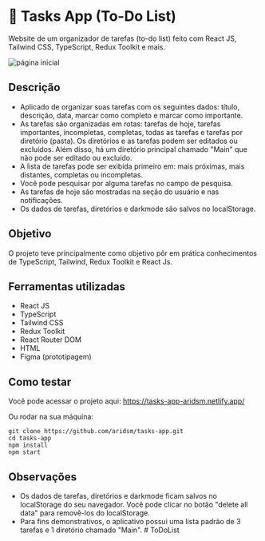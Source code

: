 # 📅 Tasks App (To-Do List)

Website de um organizador de tarefas (to-do list) feito com React JS, Tailwind CSS, TypeScript, Redux Toolkit e mais.

![página inicial](https://github.com/aridsm/tasks-app/blob/master/public/To-Do%20List%20_%20All%20tasks.png)

## Descrição

- Aplicado de organizar suas tarefas com os seguintes dados: título, descrição, data, marcar como completo e marcar como importante. 
- As tarefas são organizadas em rotas: tarefas de hoje, tarefas importantes, incompletas, completas, todas as tarefas e tarefas por diretório (pasta). Os diretórios e as tarefas podem ser editados ou excluídos. Além disso, há um diretório principal chamado "Main" que não pode ser editado ou excluído.
- A lista de tarefas pode ser exibida primeiro em: mais próximas, mais distantes, completas ou incompletas.
- Você pode pesquisar por alguma tarefas no campo de pesquisa.
- As tarefas de hoje são mostradas na seção do usuário e nas notificações.
- Os dados de tarefas, diretórios e darkmode são salvos no localStorage.

## Objetivo

O projeto teve principalmente como objetivo pôr em prática conhecimentos de TypeScript, Tailwind, Redux Toolkit e React Js.

## Ferramentas utilizadas

- React JS
- TypeScript
- Tailwind CSS
- Redux Toolkit
- React Router DOM
- HTML
- Figma (prototipagem)

## Como testar

Você pode acessar o projeto aqui: https://tasks-app-aridsm.netlify.app/

Ou rodar na sua máquina: 

``` 
git clone https://github.com/aridsm/tasks-app.git
cd tasks-app
npm install
npm start
```

## Observações

- Os dados de tarefas, diretórios e darkmode ficam salvos no localStorage do seu navegador. Você pode clicar no botão "delete all data" para removê-los do localStorage.
- Para fins demonstrativos, o aplicativo possui uma lista padrão de 3 tarefas e 1 diretório chamado "Main".
#   T o D o L i s t  
 